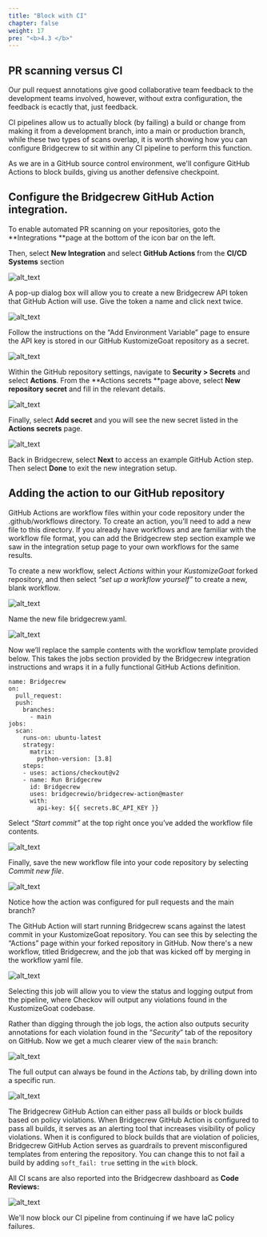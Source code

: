 ```yaml
---
title: "Block with CI"
chapter: false
weight: 17
pre: "<b>4.3 </b>"
---
```



##  PR scanning versus CI

Our pull request annotations give good collaborative team feedback to the development teams involved, however, without extra configuration, the feedback is ecactly that, just feedback.

CI pipelines allow us to actually block (by failing) a build or change from making it from a development branch, into a main or production branch, while these two types of scans overlap, it is worth showing how you can configure Bridgecrew to sit within any CI pipeline to perform this function.

As we are in a GitHub source control environment, we'll configure GitHub Actions to block builds, giving us another defensive checkpoint.



## Configure the Bridgecrew GitHub Action integration.

To enable automated PR scanning on your repositories, goto the **Integrations **page at the bottom of the icon bar on the left.

Then, select **New Integration** and select **GitHub Actions** from the **CI/CD Systems** section


![alt_text](images/bcIntegrationsforCI.png "image_tooltip")


A pop-up dialog box will allow you to create a new Bridgecrew API token that GitHub Action will use. Give the token a name and click next twice.


![alt_text](images/bcGHAIntegration-1.png "image_tooltip")


Follow the instructions on the “Add Environment Variable” page to ensure the API key is stored in our GitHub KustomizeGoat repository as a secret. 


![alt_text](images/githubActionsSecrets.png "image_tooltip")


Within the GitHub repository settings, navigate to **Security > Secrets** and select **Actions**. From the **Actions secrets **page above, select **New repository secret** and fill in the relevant details.


![alt_text](images/githubStoreBCAPIKey.png "image_tooltip")


Finally, select **Add secret** and you will see the new secret listed in the **Actions secrets** page.


![alt_text](images/githubRepoSecretDone.png "image_tooltip")


Back in Bridgecrew, select **Next** to access an example GitHub Action step. Then select **Done** to exit the new integration setup.


## Adding the action to our GitHub repository

GitHub Actions are workflow files within your code repository under the .github/workflows directory. To create an action, you’ll need to add a new file to this directory. If you already have workflows and are familiar with the workflow file format, you can add the Bridgecrew step section example we saw in the integration setup page to your own workflows for the same results.

To create a new workflow, select *Actions* within your *KustomizeGoat* forked repository, and then select *“set up a workflow yourself”* to create a new, blank workflow.


![alt_text](images/githubGetStartedActions.png "image_tooltip")


Name the new file bridgecrew.yaml.
 

![alt_text](images/githubSaveBridgecrewYml.png "image_tooltip")
 


Now we’ll replace the sample contents with the workflow template provided below. This takes the jobs section provided by the Bridgecrew integration instructions and wraps it in a fully functional GitHub Actions definition.


```
name: Bridgecrew
on:
  pull_request:
  push:
    branches:
      - main
jobs:
  scan:
    runs-on: ubuntu-latest
    strategy:
      matrix:
        python-version: [3.8]
    steps:
    - uses: actions/checkout@v2
    - name: Run Bridgecrew 
      id: Bridgecrew
      uses: bridgecrewio/bridgecrew-action@master
      with:
        api-key: ${{ secrets.BC_API_KEY }}
```


Select *“Start commit”* at the top right once you’ve added the workflow file contents.


![alt_text](images/githubAddCheckovActionConfig.png "image_tooltip")


Finally, save the new workflow file into your code repository by selecting *Commit new file*.


![alt_text](images/githubPRCheckovAction.png "image_tooltip")


Notice how the action was configured for pull requests and the main branch?

The GitHub Action will start running Bridgecrew scans against the latest commit in your KustomizeGoat repository. You can see this by selecting the “Actions” page within your forked repository in GitHub. Now there's a new workflow, titled Bridgecrew, and the job that was kicked off by merging in the workflow yaml file.


![alt_text](images/githubActionsWorkflows.png "image_tooltip")


Selecting this job will allow you to view the status and logging output from the pipeline, where Checkov will output any violations found in the KustomizeGoat codebase.

Rather than digging through the job logs, the action also outputs security annotations for each violation found in the “*Security*” tab of the repository on GitHub. Now we get a much clearer view of the `main` branch:


![alt_text](images/githubActionSecurityTab.png "image_tooltip")


The full output can always be found in the *Actions* tab, by drilling down into a specific run.


![alt_text](images/CheckovRawGitHubActionOutput.png "image_tooltip")


The Bridgecrew GitHub Action can either pass all builds or block builds based on policy violations. When Bridgecrew GitHub Action is configured to pass all builds, it serves as an alerting tool that increases visibility of policy violations. When it is configured to block builds that are violation of policies, Bridgecrew GitHub Action serves as guardrails to prevent misconfigured templates from entering the repository. You can change this to not fail a build by adding `soft_fail: true` setting in the `with` block.

All CI scans are also reported into the Bridgecrew dashboard as **Code Reviews:** 
 

![alt_text](images/bcCodeReviewCheckovActions.png "image_tooltip")


We'll now block our CI pipeline from continuing if we have IaC policy failures.

